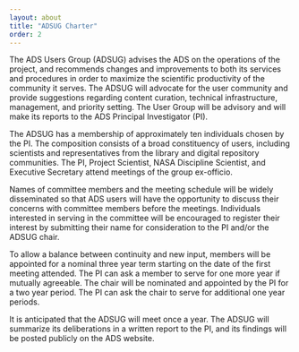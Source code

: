```yaml
---
layout: about
title: "ADSUG Charter"
order: 2
---
```


The ADS Users Group (ADSUG) advises the ADS on the operations of the project, and recommends changes and improvements to both its services and procedures in order to maximize the scientific productivity of the community it serves. The ADSUG will advocate for the user community and provide suggestions regarding content curation, technical infrastructure, management, and priority setting. The User Group will be advisory and will make its reports to the ADS Principal Investigator (PI). 

The ADSUG has a membership of approximately ten individuals chosen by the PI. The composition consists of a broad constituency of users, including scientists and representatives from the library and digital repository communities. The PI, Project Scientist, NASA Discipline Scientist, and Executive Secretary attend meetings of the group ex-officio. 

Names of committee members and the meeting schedule will be widely disseminated so that ADS users will have the opportunity to discuss their concerns with committee members before the meetings. Individuals interested in serving in the committee will be encouraged to register their interest by submitting their name for consideration to the PI and/or the ADSUG chair. 

To allow a balance between continuity and new input, members will be appointed for a nominal three year term starting on the date of the first meeting attended. The PI can ask a member to serve for one more year if mutually agreeable. The chair will be nominated and appointed by the PI for a two year period. The PI can ask the chair to serve for additional one year periods. 

It is anticipated that the ADSUG will meet once a year. The ADSUG will summarize its deliberations in a written report to the PI, and its findings will be posted publicly on the ADS website. 
